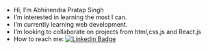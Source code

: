 - Hi, I’m Abhinendra Pratap Singh
- I’m interested in learning the most I can.
- I’m currently learning web development.
- I’m looking to collaborate on projects from html,css,js and React.js
- How to reach me: [![Linkedin Badge](https://img.shields.io/badge/-linkedIn-blue?style=flat&logo=linkedin&logoColor=white)](https://www.linkedin.com/in/krishna-tiwari-246b2a2a7/)
